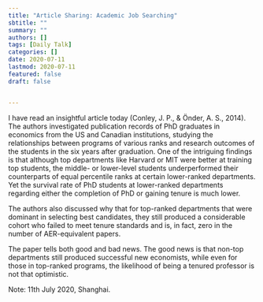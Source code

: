 ```yaml
---
title: "Article Sharing: Academic Job Searching"
sbtitle: ""
summary: ""
authors: []
tags: [Daily Talk]
categories: []
date: 2020-07-11
lastmod: 2020-07-11
featured: false
draft: false


---
```


I have read an insightful article today (Conley, J. P., & Önder, A. S., 2014). The authors investigated publication records of PhD graduates in economics from the US and Canadian institutions, studying the relationships between programs of various ranks and research outcomes of the students in the six years after graduation. One of the intriguing findings is that although top departments like Harvard or MIT were better at training top students, the middle- or lower-level students underperformed their counterparts of equal percentile ranks at certain lower-ranked departments. Yet the survival rate of PhD students at lower-ranked departments regarding either the completion of PhD or gaining tenure is much lower.

The authors also discussed why that for top-ranked departments that were dominant in selecting best candidates, they still produced a considerable cohort who failed to meet tenure standards and is, in fact, zero in the number of AER-equivalent papers.

The paper tells both good and bad news. The good news is that non-top departments still produced successful new economists, while even for those in top-ranked programs, the likelihood of being a tenured professor is not that optimistic.

Note: 11th July 2020, Shanghai.
